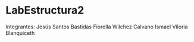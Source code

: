 # LabEstructura2
Integrantes: 
Jesús Santos Bastidas
Fiorella Wilchez Calvano
Ismael Viloria Blanquiceth
